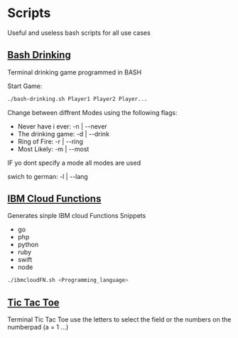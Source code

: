 # Scripts
Useful  and  useless bash scripts for all use cases 

## [Bash Drinking](bash-drinking.sh)
Terminal drinking game programmed in BASH

Start Game:
```bash
./bash-drinking.sh Player1 Player2 Player...
```

Change between diffrent Modes using the following flags:
- Never have i ever: -n | --never
- The drinking game: -d | --drink
- Ring of Fire: -r | --ring
- Most Likely: -m | --most

IF yo dont specify a mode all modes are used

swich to german: -l | --lang

## [IBM Cloud Functions](ibmcloudFN.sh)
Generates sinple IBM cloud Functions Snippets
- go
- php
- python
- ruby
- swift
- node
```bash
./ibmcloudFN.sh <Programming_language>
```

## [Tic Tac Toe](tic-tac-toe.sh)
Terminal Tic Tac Toe
use the letters to select the field or the numbers on the numberpad (a = 1 ...)